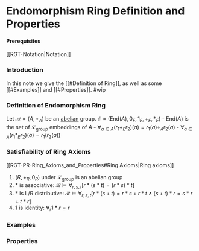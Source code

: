 # Endomorphism Ring Definition and Properties
#### Prerequisites
[[RGT-Notation|Notation]]
### Introduction
In this note we give the [[#Definition of Ring]], as well as some [[#Examples]] and [[#Properties]].  #wip
### Definition of Endomorphism Ring
Let $\mathcal{A}=(A,\circ_A)$ be an <u>abelian</u> group.
$\mathcal{E}=(\text{End}(A),0_E,1_E,+_E,*_E)$
	- $\text{End}(A)$ is the set of $\mathcal{L}_{\text{group}}$ embeddings of $A$
	- $\forall_{a\in A}(r_1 +_E r_2)(a)=r_1(a)\circ_A r_2(a)$
	- $\forall_{a\in A}(r_1 *_E r_2)(a)=r_1(r_2(a))$


### Satisfiability of Ring Axioms
[[RGT-PR-Ring_Axioms_and_Properties#Ring Axioms|Ring axioms]]
1) $(R,+_R,0_R)$ under $\mathcal{L}_{\text{group}}$  is an abelian group
2) $*$ is associative: $\mathcal{R}\models \forall_{r,s,t} [r*(s*t)=(r*s)*t]$
3) $*$ is L/R distributive: $\mathcal{R}\models \forall_{r,s,t} [r*(s+t)=r*s+r*t \land (s+t)*r=s*r+t*r]$
4) $1$ is identity: $\forall_r1*r=r$

### Examples


### Properties

